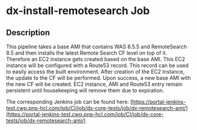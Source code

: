 # dx-install-remotesearch Job

## Description

This pipeline takes a base AMI that contains WAS 8.5.5 and RemoteSearch 8.5 and then installs the latest Remote Search CF level on top of it.
Therefore an EC2 instance gets created based on the base AMI. This EC2 instance will be configured with a Route53 record.
This record can be used to easily access the built environment.
After creation of the EC2 Instance, the update to the CF will be performed. Upon success, a new base AMI with the new CF will be created.
EC2 instance, AMI and Route53 entry remain persistent until housekeeping will remove them due to expiration.

The corresponding Jenkins job can be found here:  [https://portal-jenkins-test.cwp.pnp-hcl.com/job/CI/job/dx-core-tests/job/dx-remotesearch-ami/](https://portal-jenkins-test.cwp.pnp-hcl.com/job/CI/job/dx-core-tests/job/dx-remotesearch-ami/)

